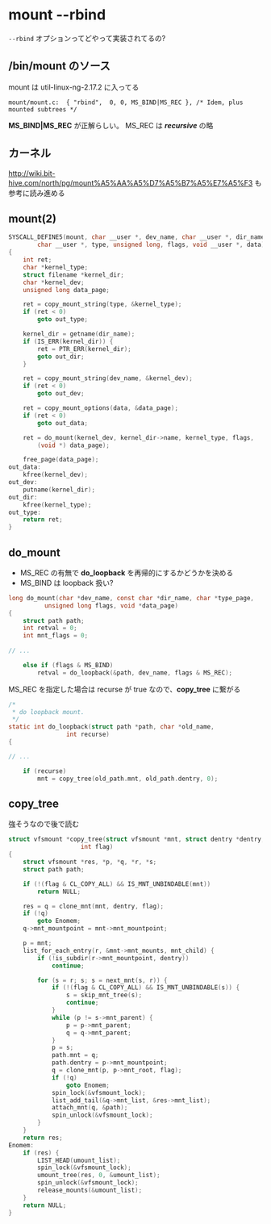 # mount --rbind

`--rbind` オプションってどやって実装されてるの?

## /bin/mount のソース

mount は util-linux-ng-2.17.2 に入ってる

```
mount/mount.c:  { "rbind",	0, 0, MS_BIND|MS_REC }, /* Idem, plus mounted subtrees */
```

**MS_BIND|MS_REC** が正解らしい。 MS_REC は ___recursive___ の略

## カーネル

http://wiki.bit-hive.com/north/pg/mount%A5%AA%A5%D7%A5%B7%A5%E7%A5%F3 も参考に読み進める

## mount(2) 

```c 
SYSCALL_DEFINE5(mount, char __user *, dev_name, char __user *, dir_name,
		char __user *, type, unsigned long, flags, void __user *, data)
{
	int ret;
	char *kernel_type;
	struct filename *kernel_dir;
	char *kernel_dev;
	unsigned long data_page;

	ret = copy_mount_string(type, &kernel_type);
	if (ret < 0)
		goto out_type;

	kernel_dir = getname(dir_name);
	if (IS_ERR(kernel_dir)) {
		ret = PTR_ERR(kernel_dir);
		goto out_dir;
	}

	ret = copy_mount_string(dev_name, &kernel_dev);
	if (ret < 0)
		goto out_dev;

	ret = copy_mount_options(data, &data_page);
	if (ret < 0)
		goto out_data;

	ret = do_mount(kernel_dev, kernel_dir->name, kernel_type, flags,
		(void *) data_page);

	free_page(data_page);
out_data:
	kfree(kernel_dev);
out_dev:
	putname(kernel_dir);
out_dir:
	kfree(kernel_type);
out_type:
	return ret;
}
``` 

## do_mount

 * MS_REC の有無で **do_loopback** を再帰的にするかどうかを決める
 * MS_BIND は loopback 扱い?

```c
long do_mount(char *dev_name, const char *dir_name, char *type_page,
		  unsigned long flags, void *data_page)
{
	struct path path;
	int retval = 0;
	int mnt_flags = 0;
 
// ...

 	else if (flags & MS_BIND)
		retval = do_loopback(&path, dev_name, flags & MS_REC);
```        

MS_REC を指定した場合は recurse が true なので、**copy_tree** に繋がる

```c
/*
 * do loopback mount.
 */
static int do_loopback(struct path *path, char *old_name,
				int recurse)
{

// ...

	if (recurse)
		mnt = copy_tree(old_path.mnt, old_path.dentry, 0);
```

## copy_tree

強そうなので後で読む

```c
struct vfsmount *copy_tree(struct vfsmount *mnt, struct dentry *dentry,
					int flag)
{
	struct vfsmount *res, *p, *q, *r, *s;
	struct path path;

	if (!(flag & CL_COPY_ALL) && IS_MNT_UNBINDABLE(mnt))
		return NULL;

	res = q = clone_mnt(mnt, dentry, flag);
	if (!q)
		goto Enomem;
	q->mnt_mountpoint = mnt->mnt_mountpoint;

	p = mnt;
	list_for_each_entry(r, &mnt->mnt_mounts, mnt_child) {
		if (!is_subdir(r->mnt_mountpoint, dentry))
			continue;

		for (s = r; s; s = next_mnt(s, r)) {
			if (!(flag & CL_COPY_ALL) && IS_MNT_UNBINDABLE(s)) {
				s = skip_mnt_tree(s);
				continue;
			}
			while (p != s->mnt_parent) {
				p = p->mnt_parent;
				q = q->mnt_parent;
			}
			p = s;
			path.mnt = q;
			path.dentry = p->mnt_mountpoint;
			q = clone_mnt(p, p->mnt_root, flag);
			if (!q)
				goto Enomem;
			spin_lock(&vfsmount_lock);
			list_add_tail(&q->mnt_list, &res->mnt_list);
			attach_mnt(q, &path);
			spin_unlock(&vfsmount_lock);
		}
	}
	return res;
Enomem:
	if (res) {
		LIST_HEAD(umount_list);
		spin_lock(&vfsmount_lock);
		umount_tree(res, 0, &umount_list);
		spin_unlock(&vfsmount_lock);
		release_mounts(&umount_list);
	}
	return NULL;
}
```